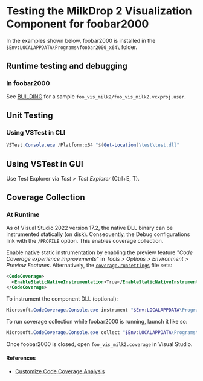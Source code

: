 # Testing the MilkDrop 2 Visualization Component for foobar2000

In the examples shown below, foobar2000 is installed in the `$Env:LOCALAPPDATA\Programs\foobar2000_x64\` folder.

## Runtime testing and debugging

### In foobar2000

See [BUILDING](BUILDING.md) for a sample `foo_vis_milk2/foo_vis_milk2.vcxproj.user`.

## Unit Testing

### Using VSTest in CLI

```powershell
VSTest.Console.exe /Platform:x64 "$(Get-Location)\test\test.dll"
```

## Using VSTest in GUI

Use Test Explorer via _Test > Test Explorer_ (Ctrl+E, T).

## Coverage Collection

### At Runtime

As of Visual Studio 2022 version 17.2, the native DLL binary can be instrumented statically (on disk). Consequently, the Debug configurations link with the `/PROFILE` option. This enables coverage collection.

Enable native static instrumentation by enabling the preview feature "_Code Coverage experience improvements_" in _Tools > Options > Environment > Preview Features_. Alternatively, the [`coverage.runsettings`](test/coverage.runsettings) file sets:

```xml
<CodeCoverage>
  <EnableStaticNativeInstrumentation>True</EnableStaticNativeInstrumentation>
</CodeCoverage>
```

To instrument the component DLL (optional):

```powershell
Microsoft.CodeCoverage.Console.exe instrument "$Env:LOCALAPPDATA\Programs\foobar2000_x64\profile\user-components-x64\foo_vis_milk2\foo_vis_milk2.dll"
```

To run coverage collection while foobar2000 is running, launch it like so:

```powershell
Microsoft.CodeCoverage.Console.exe collect "$Env:LOCALAPPDATA\Programs\foobar2000_x64\foobar2000.exe" --settings "$(Get-Location)\test\coverage.runsettings" --output "$(Get-Location)\test\CodeCoverage\foo_vis_milk2.coverage"
```

Once foobar2000 is closed, open `foo_vis_milk2.coverage` in Visual Studio.

#### References

- [Customize Code Coverage Analysis](https://learn.microsoft.com/en-us/visualstudio/test/customizing-code-coverage-analysis?view=vs-2022#static-and-dynamic-native-instrumentation)